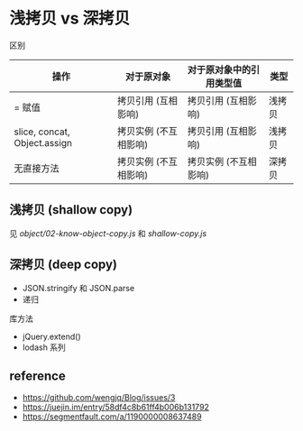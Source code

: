 # 浅拷贝 vs 深拷贝

区别

| 操作 | 对于原对象 | 对于原对象中的引用类型值 | 类型 |
| --- | --- | --- | --- |
| = 赋值 | 拷贝引用 (互相影响) | 拷贝引用 (互相影响) | 浅拷贝 |
| slice, concat, Object.assign | 拷贝实例 (不互相影响) | 拷贝引用 (互相影响) | 浅拷贝 |
| 无直接方法 | 拷贝实例 (不互相影响) | 拷贝实例 (不互相影响) | 深拷贝 |

## 浅拷贝 (shallow copy)

见 _object/02-know-object-copy.js_ 和 _shallow-copy.js_

## 深拷贝 (deep copy)

- JSON.stringify 和 JSON.parse
- 递归

库方法
- jQuery.extend()
- lodash 系列

## reference

- https://github.com/wengjq/Blog/issues/3
- https://juejin.im/entry/58df4c8b61ff4b006b131792
- https://segmentfault.com/a/1190000008637489